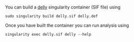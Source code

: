 You can build a [delly](https://github.com/dellytools/delly) singularity container (SIF file) using

`sudo singularity build delly.sif delly.def`

Once you have built the container you can run analysis using

`singularity exec delly.sif delly --help`

